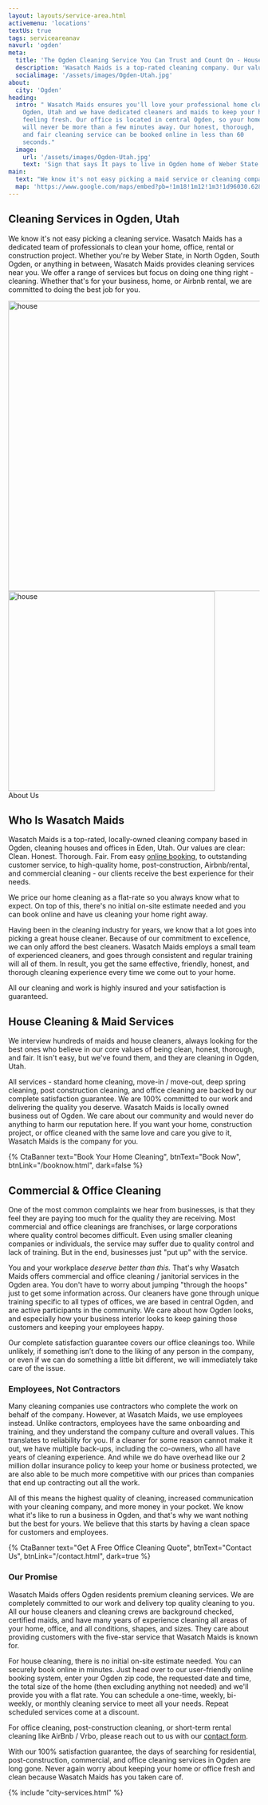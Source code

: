 ```yaml
---
layout: layouts/service-area.html
activemenu: 'locations'
textUs: true
tags: serviceareanav
navurl: 'ogden'
meta:
  title: 'The Ogden Cleaning Service You Can Trust and Count On - House Cleaning, Airbnb Cleaning, Office Cleaning, and Post-Construction Cleaning in Ogden, Utah'
  description: 'Wasatch Maids is a top-rated cleaning company. Our values are clear: Clean. Honest. Thorough. Fair. From easy online bookings, to outstanding customer service, to high-quality home, post-construction and commercial cleaning - our clients receive the best experience for their needs.'
  socialimage: '/assets/images/Ogden-Utah.jpg'
about:
  city: 'Ogden'
heading:
  intro: " Wasatch Maids ensures you'll love your professional home cleaners in
    Ogden, Utah and we have dedicated cleaners and maids to keep your home
    feeling fresh. Our office is located in central Ogden, so your home
    will never be more than a few minutes away. Our honest, thorough,
    and fair cleaning service can be booked online in less than 60
    seconds."
  image:
    url: '/assets/images/Ogden-Utah.jpg'
    text: 'Sign that says It pays to live in Ogden home of Weber State University in Ogden, Utah'
main:
  text: "We know it's not easy picking a maid service or cleaning company. Wasatch Maids has a small, dedicated team of professionals to clean your home. Whether you're by Weber State, in North Ogden, South Ogden, or anything in between, Wasatch Maids provides home cleaning and maid services near you."
  map: 'https://www.google.com/maps/embed?pb=!1m18!1m12!1m3!1d96030.62898905447!2d-112.04271385851796!3d41.22270413111622!2m3!1f0!2f0!3f0!3m2!1i1024!2i768!4f13.1!3m3!1m2!1s0x87530e94da9c4d7b%3A0x61dcd77b34b32c!2sOgden%2C+UT!5e0!3m2!1sen!2sus!4v1482436098799'
---
```


<section class="section_text">
  <div class="section_text-container">
    <div class="text-content">

## Cleaning Services in Ogden, Utah

We know it's not easy picking a cleaning service. Wasatch Maids has a dedicated team of professionals to clean your home, office, rental or construction project. Whether you're by Weber State, in North Ogden, South Ogden, or anything in between, Wasatch Maids provides cleaning services near you. We offer a range of services but focus on doing one thing right - cleaning. Whether that's for your business, home, or Airbnb rental, we are committed to doing the best job for you.

</div>
</div>
</section>

<section class="section_text">
  <div class="cs-container">
    <!-- Left Image Section -->
    <div class="cs-left">
      <picture class="cs-picture cs-picture1" aria-hidden="true">
        <!-- <source
          media="(max-width: 600px)"
          srcset="/assets/images/carpet-cleaning-m.jpg" />
        <source
          media="(min-width: 601px)"
          srcset="/assets/images/carpet-cleaning.jpg" /> -->
        <img
          loading="lazy"
          decoding="async"
          src="/assets/images/cleaning-bottles.jpg"
          alt="house"
          width="522"
          height="581"
        />
      </picture>
      <picture class="cs-picture cs-picture2" aria-hidden="true">
        <!-- <source
          media="(max-width: 600px)"
          srcset="/assets/images/headshot.jpg" />
        <source
          media="(min-width: 601px)"
          srcset="/assets/images/headshot.jpg" /> -->
        <img
          loading="lazy"
          decoding="async"
          src="/assets/images/airbnb-kitchen-view.jpg"
          alt="house"
          width="414"
          height="400"
        />
      </picture>
    </div>
    <!-- Right Content Section-->
    <div class="cs-right">
      <span class="cs-topper">About Us</span>

## Who Is Wasatch Maids

Wasatch Maids is a top-rated, locally-owned cleaning company based in Ogden, cleaning houses and offices in Eden, Utah. Our values are clear: Clean. Honest. Thorough. Fair. From easy <a class="key blue" href="/booknow.html">online booking</a>, to outstanding customer service, to high-quality home, post-construction, Airbnb/rental, and commercial cleaning - our clients receive the best experience for their needs.

We price our home cleaning as a flat-rate so you always know what to expect. On top of this, there's no initial on-site estimate needed and you can book online and have us cleaning your home right away.

Having been in the cleaning industry for years, we know that a lot goes into picking a great house cleaner. Because of our commitment to excellence, we can only afford the best cleaners. Wasatch Maids employs a small team of experienced cleaners, and goes through consistent and regular training will all of them. In result, you get the same <span class="key">effective, friendly, honest, and thorough</span> cleaning experience every time we come out to your home.

All our cleaning and work is highly insured and your satisfaction is guaranteed.

  </div>
</section>

<section class="section_text">
<div class="section_text-container">
<div class="text-content normal-weight">

## House Cleaning & Maid Services

We interview hundreds of maids and house cleaners, always looking for the best ones who believe in our core values of being <span class="key">clean, honest, thorough, and fair</span>. It isn't easy, but we've found them, and they are cleaning in Ogden, Utah.

All services - standard home cleaning, move-in / move-out, deep spring cleaning, post construction cleaning, and office cleaning are backed by our <span class="key blue">complete satisfaction guarantee</span>. We are 100% committed to our work and delivering the quality you deserve. Wasatch Maids is locally owned business out of Ogden. We care about our community and would never do anything to harm our reputation here. If you want your home, construction project, or office cleaned with the same love and care you give to it, Wasatch Maids is the company for you.

</div>
</div>
</section>
{% CtaBanner text="Book Your Home Cleaning", btnText="Book Now", btnLink="/booknow.html",
  dark=false %}
<section class="section_text">
<div class="section_text-container">
<div class="text-content">

## Commercial & Office Cleaning

One of the most common complaints we hear from businesses, is that they feel they are paying too much for the quality they are receiving. Most commercial and office cleanings are franchises, or large corporations where quality control becomes difficult. Even using smaller cleaning companies or individuals, the service may suffer due to quality control and lack of training. But in the end, businesses just "put up" with the service.

You and your workplace <em>deserve better than this.</em> That's why Wasatch Maids offers commercial and office cleaning / janitorial services in the Ogden area. You don't have to worry about jumping "through the hoops" just to get some information across. Our cleaners have gone through unique training specific to all types of offices, we are based in central Ogden, and are active participants in the community. We care about how Ogden looks, and especially how your business interior looks to keep gaining those customers and keeping your employees happy.

Our <span class="key">complete satisfaction guarantee</span> covers our office cleanings too. While unlikely, if something isn’t done to the liking of any person in the company, or even if we can do something a little bit different, we will immediately take care of the issue.

### Employees, Not Contractors

Many cleaning companies use contractors who complete the work on behalf of the company. However, at Wasatch Maids, we use employees instead. Unlike contractors, employees have the same onboarding and training, and they understand the company culture and overall values. This translates to reliability for you. If a cleaner for some reason cannot make it out, we have multiple back-ups, including the co-owners, who all have years of cleaning experience. And while we do have overhead like our <span class="key">2 million dollar insurance policy</span> to keep your home or business protected, we are also able to be much more competitive with our prices than companies that end up contracting out all the work.

All of this means the <span class="key blue">highest quality</span> of cleaning,
<span class="key blue"> increased communication</span> with your
cleaning company, and <span class="key blue">more money</span> in your
pocket. We know what it's like to run a business in Ogden, and that's
why we want nothing but the best for yours. We believe that this
starts by having a clean space for customers and employees.

</div>
</div>
</section>
 {% CtaBanner text="Get A Free Office Cleaning Quote", btnText="Contact Us", btnLink="/contact.html",
  dark=true %}

<section class="section_text">
<div class="section_text-container">
<div class="text-content normal-weight">

### Our Promise

Wasatch Maids offers Ogden residents premium cleaning services. We are <span class="key">completely committed</span> to our work and delivery top quality cleaning to you. All our house cleaners and cleaning crews are background checked, certified maids, and have many years of experience cleaning all areas of your home, office, and all conditions, shapes, and sizes. They care about providing customers with the <span class="key blue">five-star service</span> that Wasatch Maids is known for.

For house cleaning, there is no initial on-site estimate needed. You can securely book online in minutes. Just head over to our user-friendly online booking system, enter your Ogden zip code, the requested date and time, the total size of the home (then excluding anything not needed) and we'll provide you with a flat rate. You can schedule a one-time, weekly, bi-weekly, or monthly cleaning service to meet all your needs. Repeat scheduled services come at a discount.

For office cleaning, post-construction cleaning, or short-term rental cleaning like AirBnb / Vrbo, please reach out to us with our <a href="/contact.html" class="key blue">contact form</a>.

With our 100% satisfaction guarantee, the days of searching for residential, post-construction, commercial, and office cleaning services in Ogden are long gone. Never again worry about keeping your home or office fresh and clean because Wasatch Maids has you taken care of.

{% include "city-services.html" %}
